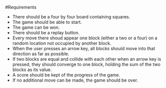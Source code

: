 #Requirements

* There should be a four by four board containing squares.
* The game should be able to start.
* The game can be won.
* There should be a replay button.
* Every move there shoud appear one block (either a two or a four) on a random location not occupied by another block.
* When the user presses an arrow key, all blocks should move into that direction as far as possible.
* If two blocks are equal and collide with each other when an arrow key is pressed, they should converge to one block, holding the sum of the two blocks as its value.
* A score should be kept of the progress of the game.
* If no additional move can be made, the game should be over.